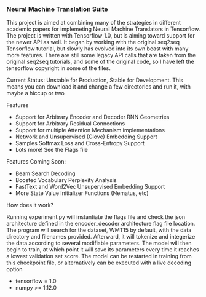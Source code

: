 <h3>Neural Machine Translation Suite</h3>

<p>This project is aimed at combining many of the strategies in different academic papers for
implemeting Neural Machine Translators in Tensorflow. The project is written with Tensorflow 1.0,
but is aiming toward support for the newer API as well. It began by working with the original
seq2seq Tensorflow tutorial, but slowly has evolved into its own beast with many more features. There are still some legacy API calls that are taken from the original seq2seq tutorials, and some of the original code, so I have left the tensorflow copyright in some of the files.</p>

<p>Current Status: Unstable for Production, Stable for Development.
This means you can download it and change a few directories and run it, with maybe a hiccup or two</p>

<p>Features</p>
<ul>
<li>Support for Arbitrary Encoder and Decoder RNN Geometries</li>
<li>Support for Arbitrary Residual Connections</li>
<li>Support for multiple Attention Mechanism implementations</li>
<li>Network and Unsupervised (Glove) Embedding Support</li>
<li>Samples Softmax Loss and Cross-Entropy Support </li>
<li>Lots more! See the Flags file</li>
</ul>

<p>Features Coming Soon:</p>
<ul>
<li>Beam Search Decoding</li>
<li>Boosted Vocabulary Perplexity Analysis</li>
<li>FastText and Word2Vec Unsupervised Embedding Support</li>
<li>More State Value Initializer Functions (Nematus, etc) </li>
</ul>

<p>How does it work?</p>
<p>Running experiment.py will instantiate the flags file and check the json architecture defined in
the encoder_decoder architecture flag file location. The program will search for the dataset, WMT15
by default, with the data directory and filenames provided. Afterward, it will tokenize and integerize the data according to several modifiable parameters. The model will then begin to train, at which point it will save its parameters every time it reaches a lowest validation set score. The model can be restarted in training from this checkpoint file, or alternatively can
be executed with a live decoding option</p>

<Libraries>
<ul>
<li>tensorflow = 1.0</li>
<li>numpy >= 1.12.0
